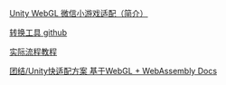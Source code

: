 
[Unity WebGL 微信小游戏适配（简介）](https://developers.weixin.qq.com/minigame/dev/guide/game-engine/unity-webgl-transform.html)

[转换工具 github](https://github.com/wechat-miniprogram/minigame-unity-webgl-transform)

[实际流程教程](https://wechat-miniprogram.github.io/minigame-unity-webgl-transform/Design/Transform.html)

[团结/Unity快适配方案 基于WebGL + WebAssembly Docs](https://wechat-miniprogram.github.io/minigame-unity-webgl-transform/)